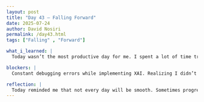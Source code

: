 ```yaml
---
layout: post
title: "Day 43 – Falling Forward"
date: 2025-07-24
author: David Nosiri
permalink: /day43.html
tags: ["Falling" , "Forward"]

what_i_learned: |
  Today wasn’t the most productive day for me. I spent a lot of time trying to implement the Explainable AI (XAI) part of the project, but it felt like I was stuck in a loop of errors. Just when I thought one issue was solved, another popped up. I expected XAI to be more straightforward, but I quickly realized I was missing key details that made it harder to understand and apply. Mentally, I’m exhausted. But even though today was tough, I’m still pushing forward. I know the final symposium is coming up, and I want to contribute something valuable to the team. I’ll keep learning, trying, and showing up until I get it right. Hoping tomorrow brings better results.

blockers: |
  Constant debugging errors while implementing XAI. Realizing I didn’t fully understand some parts of the XAI process. Feeling mentally drained from repeated setbacks.

reflection: |
  Today reminded me that not every day will be smooth. Sometimes progress means simply not giving up. Even though I didn’t get the results I hoped for, I gained a better sense of what I still need to learn. I’ll take it slow, be patient with myself, and keep improving one step at a time.
---
```

